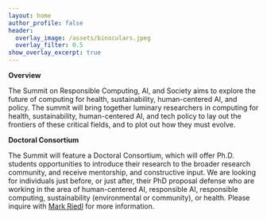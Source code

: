 ```yaml
---
layout: home
author_profile: false
header:
  overlay_image: /assets/binoculars.jpeg
  overlay_filter: 0.5
show_overlay_excerpt: true
---
```


<Strong>Overview</Strong>

The Summit on Responsible Computing, AI, and Society aims to explore  the future of computing for health, sustainability, human-centered AI, and policy. The summit will bring together luminary researchers in computing for health, sustainability, human-centered AI, and tech policy to lay out the frontiers of these critical fields, and to plot out how they must evolve. 

<Strong>Doctoral Consortium</Strong>

The Summit will feature a Doctoral Consortium, which will offer Ph.D. students opportunities to introduce their research to the broader research community, and receive mentorship, and constructive input.  We are looking for individuals just before, or just after, their PhD proposal defense who are working in the area of human-centered AI, responsible AI, responsible computing, sustainability (environmental or community), or health. Please inquire with <a href="mailto:riedl@cc.gatech.edu">Mark Riedl</a> for more information.
